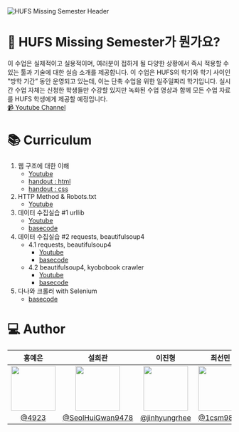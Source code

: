 <img src="https://capsule-render.vercel.app/api?type=Waving&height=300&section=header&text=HUFS%20Missing%20Semester&desc=The%20missing%20semester%20of%20your%20CS%20education&descSize=15&descAlignY=60&descAlign=78&color=timeAuto&animation=fadeIn" alt="HUFS Missing Semester Header"/>


# :loudspeaker: HUFS Missing Semester가 뭔가요?
이 수업은 실제적이고 실용적이며, 여러분이 접하게 될 다양한 상황에서 즉시 적용할 수 있는 툴과 기술에 대한 실습 소개를 제공합니다. 이 수업은 HUFS의 학기와 학기 사이인 "방학 기간” 동안 운영되고 있는데, 이는 단축 수업을 위한 일주일짜리 학기입니다. 실시간 수업 자체는 신청한 학생들만 수강할 있지만 녹화된 수업 영상과 함께 모든 수업 자료를 HUFS 학생에게 제공할 예정입니다.  
[:video_camera: Youtube Channel](https://www.youtube.com/channel/UCIifiIVGbz02TyGiUCprZ1w/about)

# :books: Curriculum
1. 웹 구조에 대한 이해
    - [Youtube](https://youtu.be/KIiomY8FDr8)
    - [handout : html](https://github.com/hufslion9th/MissingSemester_Crawling/tree/master/01_html) 
    - [handout : css](https://github.com/hufslion9th/MissingSemester_Crawling/tree/master/01_css)
2. HTTP Method & Robots.txt
    - [Youtube](https://youtu.be/C8v-izUNDdE)
3. 데이터 수집실습 #1 urllib
    - [Youtube](https://youtu.be/o3TgsLnKrjI)
    - [basecode](https://github.com/hufslion9th/MissingSemester_Crawling/tree/master/03_urllib)
4. 데이터 수집실습 #2 requests, beautifulsoup4 
    - 4.1 requests, beautifulsoup4
        - [Youtube](https://youtu.be/r1r7EeSJxmY)
        - [basecode](https://github.com/hufslion9th/MissingSemester_Crawling/tree/master/04_bs4)
    - 4.2 beautifulsoup4, kyobobook crawler
        - [Youtube](https://youtu.be/6UczxJAknG8)
        - [basecode](https://github.com/hufslion9th/MissingSemester_Crawling/tree/master/04_kyobobook)
5. 다나와 크롤러 with Selenium
    - [basecode]()


# :computer: Author 
|홍예은|설희관|이진형|최선민|
|:---:|:---:|:---:|:---:|
|<img src="https://avatars.githubusercontent.com/u/60145951?v=4" height=100/>|<img src="https://avatars.githubusercontent.com/u/67581495?v=4" height=100/>|<img src="https://avatars.githubusercontent.com/u/70304727?v=4" height=100/>|<img src="https://avatars.githubusercontent.com/u/70015145?v=4" height=100/>
|[@4923](https://github.com/4923)|[@SeolHuiGwan9478](https://github.com/SeolHuiGwan9478)|[@jinhyungrhee](https://github.com/jinhyungrhee)|[@1csm9898](https://github.com/1csm9898)
